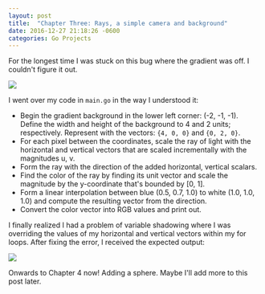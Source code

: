 ```yaml
---
layout: post
title:  "Chapter Three: Rays, a simple camera and background"
date: 2016-12-27 21:18:26 -0600
categories: Go Projects
---
```

For the longest time I was stuck on this bug where the gradient was off. I couldn't figure it out.

![]({{site.baseurl}}/assets/img/out2-bug.jpg)

I went over my code in `main.go` in the way I understood it:

* Begin the gradient background in the lower left corner: (-2, -1, -1). Define the width and height of the background to 4 and 2 units; respectively. Represent with the vectors: `{4, 0, 0}` and `{0, 2, 0}`.
* For each pixel between the coordinates, scale the ray of light with the horizontal and vertical vectors that are scaled incrementally with the magnitudes u, v.
* Form the ray with the direction of the added horizontal, vertical scalars.
* Find the color of the ray by finding its unit vector and scale the magnitude by the y-coordinate that's bounded by [0, 1].
* Form a linear interpolation between blue (0.5, 0.7, 1.0) to white (1.0, 1.0, 1.0) and compute the resulting vector from the direction.
* Convert the color vector into RGB values and print out.

I finally realized I had a problem of variable shadowing where I was overriding the values of my horizontal and vertical vectors within my for loops. After fixing the error, I received the expected output:

![]({{site.baseurl}}/assets/img/out2.jpg)

Onwards to Chapter 4 now! Adding a sphere. Maybe I'll add more to this post later. 
